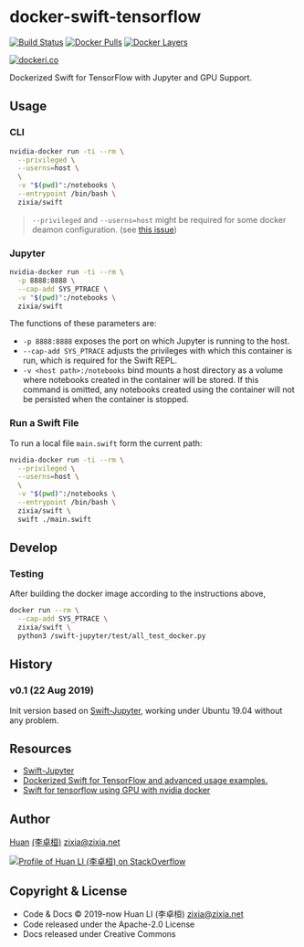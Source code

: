 # docker-swift-tensorflow

[![Build Status](https://travis-ci.com/huan/docker-swift-tensorflow.svg?branch=master)](https://travis-ci.com/huan/docker-swift-tensorflow)
[![Docker Pulls](https://img.shields.io/docker/pulls/zixia/swift.svg?maxAge=2592000)](https://hub.docker.com/r/zixia/swift/)
[![Docker Layers](https://images.microbadger.com/badges/image/zixia/swift.svg)](https://microbadger.com/#/images/zixia/swift)

[![dockeri.co](https://dockeri.co/image/zixia/swift)](https://hub.docker.com/r/zixia/swift/)

Dockerized Swift for TensorFlow with Jupyter and GPU Support.

## Usage

### CLI

```sh
nvidia-docker run -ti --rm \
  --privileged \
  --userns=host \
  \
  -v "$(pwd)":/notebooks \
  --entrypoint /bin/bash \
  zixia/swift
```

> `--privileged` and `--userns=host` might be required for some docker deamon configuration. (see [this issue](https://github.com/hashicorp/nomad/issues/1904#issuecomment-523295864))

### Jupyter

```bash
nvidia-docker run -ti --rm \
  -p 8888:8888 \
  --cap-add SYS_PTRACE \
  -v "$(pwd)":/notebooks \
  zixia/swift
```

The functions of these parameters are:

- `-p 8888:8888` exposes the port on which Jupyter is running to the host.
- `--cap-add SYS_PTRACE` adjusts the privileges with which this container is run, which is required for the Swift REPL.
- `-v <host path>:/notebooks` bind mounts a host directory as a volume where notebooks created in the container will be stored.  If this command is omitted, any notebooks created using the container will not be persisted when the container is stopped.

### Run a Swift File

To run a local file `main.swift` form the current path:

```bash
nvidia-docker run -ti --rm \
  --privileged \
  --userns=host \
  \
  -v "$(pwd)":/notebooks \
  --entrypoint /bin/bash \
  zixia/swift \
  swift ./main.swift
```

## Develop

### Testing

After building the docker image according to the instructions above,

```sh
docker run --rm \
  --cap-add SYS_PTRACE \
  zixia/swift \
  python3 /swift-jupyter/test/all_test_docker.py
```

## History

### v0.1 (22 Aug 2019)

Init version based on [Swift-Jupyter](https://github.com/google/swift-jupyter), working under Ubuntu 19.04 without any problem.

## Resources

- [Swift-Jupyter](https://github.com/google/swift-jupyter)
- [Dockerized Swift for TensorFlow and advanced usage examples.](https://github.com/zachgrayio/swift-tensorflow)
- [Swift for tensorflow using GPU with nvidia docker](https://forums.fast.ai/t/swift-for-tensorflow-using-gpu-with-nvidia-docker/44730)

## Author

[Huan](https://github.com/huan) [(李卓桓)](http://linkedin.com/in/zixia) <zixia@zixia.net>

[![Profile of Huan LI (李卓桓) on StackOverflow](https://stackoverflow.com/users/flair/1123955.png)](https://stackoverflow.com/users/1123955/huan)

## Copyright & License

- Code & Docs © 2019-now Huan LI (李卓桓) <zixia@zixia.net>
- Code released under the Apache-2.0 License
- Docs released under Creative Commons
